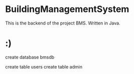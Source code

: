 # BuildingManagementSystem

This is the backend of the project BMS. Written in Java.

# :)

create database bmsdb

create table users
create table admin